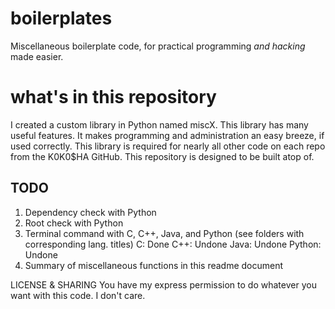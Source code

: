 # boilerplates

Miscellaneous boilerplate code, for practical programming *and hacking* made easier.

# what's in this repository
I created a custom library in Python named miscX. This library has many useful features. It makes programming and administration an easy breeze, if used correctly. This library is required for nearly all other code on each repo from the K0K0$HA GitHub. This repository is designed to be built atop of. 

## TODO
1. Dependency check with Python
2. Root check with Python
3. Terminal command with C, C++, Java, and Python (see folders with corresponding lang. titles) 
   C: Done 
   C++: Undone 
   Java: Undone 
   Python: Undone 
4. Summary of miscellaneous functions in this readme document

LICENSE & SHARING
You have my express permission to do whatever you want with this code. I don't care.
